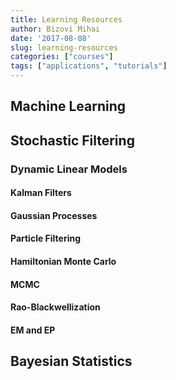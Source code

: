 ```yaml
---
title: Learning Resources
author: Bizovi Mihai
date: '2017-08-08'
slug: learning-resources
categories: ["courses"]
tags: ["applications", "tutorials"]
---
```


## Machine Learning

## Stochastic Filtering

### Dynamic Linear Models
#### Kalman Filters
#### Gaussian Processes
#### Particle Filtering
#### Hamiltonian Monte Carlo
#### MCMC
#### Rao-Blackwellization
#### EM and EP


## Bayesian Statistics